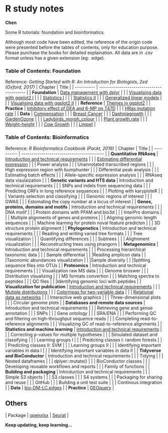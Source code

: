 # R study notes
**Chen**

Some R tutorials: foundation and bioinformatics.

Although most code have been edited, the reference of the origin code were presented before the tables of contents, only for education purpose. Please purchase the books for detailed explaination. All data are in .csv format unless has a given extension (eg: .edge).

### Table of Contents: Foundation
Reference: *Getting Started with R: An Introduction for Biologists, 2ed (Oxford, 2017)*
| Chapter    | Title                                     |
| ---------- | ----------------------------------------- |
| **Foundation** | [Data management with dplyr](https://github.com/liuchen37/R_tutorials/blob/main/Foundation:%20Data%20management%20with%20dplyr.r)     |
|  | [Visualising data with ggplot2 I](https://github.com/liuchen37/R_tutorials/blob/main/Foundation:%20Visualising%20data%20with%20ggplot2%20I.r) |
|  | [Statistics I](https://github.com/liuchen37/R_tutorials/blob/main/Foundation:%20Statistics%20I.r)      |
|  | [Statistics II](https://github.com/liuchen37/R_tutorials/blob/main/Foundation:%20Statistics%20II.r)    |
|  | [Generalized linear models](https://github.com/liuchen37/R_tutorials/blob/main/Foundation:%20Generalized%20linear%20models.r) |
|  | [Visualising data with ggplot2 II](https://github.com/liuchen37/R_tutorials/blob/main/Foundation:%20Visualising%20data%20with%20ggplot2%20II.r) |
| **Reference**  | [Themes in ggplot2](https://github.com/liuchen37/R_tutorials/blob/main/Reference:%20Themes%20in%20ggplot2.r)     |
| **Practice**   | [Inhibitory effect of DEA and 6-MP on T47D](https://github.com/liuchen37/R_tutorials/blob/main/Practice:%20Inhibitory%20effect%20of%20DEA%20and%206-MP%20on%20T47D.r) |
|    | [HRas mutation rate](https://github.com/liuchen37/R_tutorials/blob/main/Practice:%20Counting%20freqency%20of%20an%20object%20in%20a%20table.r) |
| **Data**       | [Compensation](https://github.com/liuchen37/R_tutorials/blob/main/compensation.csv)     |
|        | [Breast Cancer](https://github.com/liuchen37/R_tutorials/blob/main/BC.csv)  |
|        | [Daphniagrowth](https://github.com/liuchen37/R_tutorials/blob/main/Daphniagrowth.csv)      |
|        | [GardenOzone](https://github.com/liuchen37/R_tutorials/blob/main/GardenOzone.csv)            |
|        | [Ladybirds_morph_colour](https://github.com/liuchen37/R_tutorials/blob/main/ladybirds_morph_colour.csv)    |
|        | [Plant.growth.rate](https://github.com/liuchen37/R_tutorials/blob/main/plant.growth.rate.csv)         |
|        | [Weight-height](https://github.com/liuchen37/R_tutorials/blob/main/weight-height.csv)                   |
|        | [Cow Growth](https://github.com/liuchen37/R_tutorials/blob/main/growth.csv)          |
|        | [Limpet](https://github.com/liuchen37/R_tutorials/blob/main/limpet.csv)    |

### Table of Contents: Bioinformatics
Reference: *R Bioinformatics Cookbook (Packt, 2019)*
| Chapter    | Title     |
| ---------- | ----------------------------------------- |
| **Quantitative RNAseq** | [Introduction and technical requirements](https://github.com/liuchen37/R_tutorials/blob/main/Quantitative%20RNAseq:%20Introduction%20and%20technical%20requirements.md) |
|  | [Estimating differential expression](https://github.com/liuchen37/R_tutorials/blob/main/Quantitative%20RNAseq:%20Estimating%20differential%20expression.r) |
|  | Power analysis |
|  | Unannotated transcribed regions |
|  | High expression region with bumphunter |
|  | Differential peak analysis |
|  | Estimating batch effects |
|  | Allele-specific expression analysis |
|  | RNAseq data visulaization |  |
| **Genetic variants and HTS data** | Introduction and technical requirements |
|  | SNPs and indels from sequencing data |
|  | Predicting ORFs in long reference sequences |
|  | Plotting with karyploteR |
|  | Variants selection and classifying |
|  | Genomic regions of interest |
|  | GWAS |
|  | Estomating the copy number at a locus of interest |
| **Genes, proteins, domains and motifs** | Introduction and technical requirements |
|  | DNA motif |
|  | Protein domains with PFAM and bio3d |
|  | InterPro domains |
|  | Multiple alignments of genes and proteins |
|  | Aligning genomic length sequences |
|  | Machine learning for protein noval feature predicton |
|  | 3D structure protein alignment |
| **Phylogenetics** | Introduction and technical requirements |
|  | Reading and writing varied tree formats |
|  | Tree visualization |
|  | Quantifying differences |
|  | Subtrees |
|  | Alighnment visualization |
|  | Reconstructing trees using phangorn |
| **Metagenomics** | Introduction and technical requirements |
|  | Processing hierarchical taxonomic data |
|  | Sample differential |
|  |Reading amplicon data |
|  |Taxonomic abundances visualization |
|  |Sample diversity |
|  |Splitting sequence files into OTUs |
| **Proteomics** | Introduction and technical requirements |
|  | Visualization raw MS data |
|  | Genome broswer |
|  | Distribution visualizing |
|  | MS formats convertion |
|  | Matching spectra to peptides |
|  | QC files |
|  |Identifying genomic loci with peptides |
| **Visualization for publication** | [Introduction and technical requirements](https://github.com/liuchen37/R_tutorials/blob/main/Visualization%20for%20publication%09Introduction%20and%20technical%20requirements.md) |
|  | [Mutiple distributions](https://github.com/liuchen37/R_tutorials/blob/main/Visualization%20for%20publication:%20Mutiple%20distributions.r) |
|  | [Colormpas for two-variable data](https://github.com/liuchen37/R_tutorials/blob/main/Visualization%20for%20publication:%20%09Colormpas%20for%20two-variable%20data.r) |
|  | [Relational data as networks](https://github.com/liuchen37/R_tutorials/blob/main/Visualization%20for%20publication:%20Relational%20data%20as%20networks.r) |
|  | Interactive web graphics |
|  | Three-dimensional plots |
|  | Circular genome plots |
| **Databases and remote data sources** | Introduction and technical requirements |
|  | Retrieving gene and genoe annotation |
|  | SNPs |
|  | Gene ontology |
|  | SRA/ENA |
|  | Performing QC and filtering on high-throughput sequence reads |
|  | Completing read-to-reference alignments |
|  | Visualizing QC of read-to-reference alignments |
| **Statistics and machine learning** | [Introduction and technical requirements](https://github.com/liuchen37/R_tutorials/blob/main/Statistics%20and%20machine%20learning:%20Introduction%20and%20technical%20requirements.md) |
|  | Correcting p-values for multiple hypotheses |
|  | Simulated dataset and classifying |
|  | Learning groups I |
|  | Predicting classes I: random forests |
|  | Predicting classes II: SVM |
|  | Learning groups II |
|  | Identifying important variables in data I |
|  | Identifying important variables in data II |
| **Tidyverse and BioConductor** | Introduction and technical requirements |
|  | Tidying |
|  | Nested dataframes |
|  | dplyer::mutate() |
|  | BioConductor classes |
|  | Developing reusable workflows and reports |
|  | Family of functions |
| **Building and packaging** | Introduction and technical requirements |
|  | Simple S3 objects |
|  | S3 classes |
|  | S4 systems |
|  | Packaging for sharing and reuse |
|  | GitHub |
|  | Building a unit test suite |
|  | Continous integration |
| **Data** | [bio-DM-LC.edges](https://github.com/liuchen37/R_tutorials/blob/main/bio-DM-LC.edges) |
| **Practice**   | [GEOquery](https://github.com/liuchen37/R_tutorials/blob/main/Practice:%20GEOquery.r) |


## Others

| Package | [openxlsx](https://github.com/liuchen37/R_tutorials/blob/main/Openxlsx.md) | [Seurat](https://github.com/liuchen37/R_tutorials/blob/main/Seurat.r) |

**Keep updating, keep learning...**
